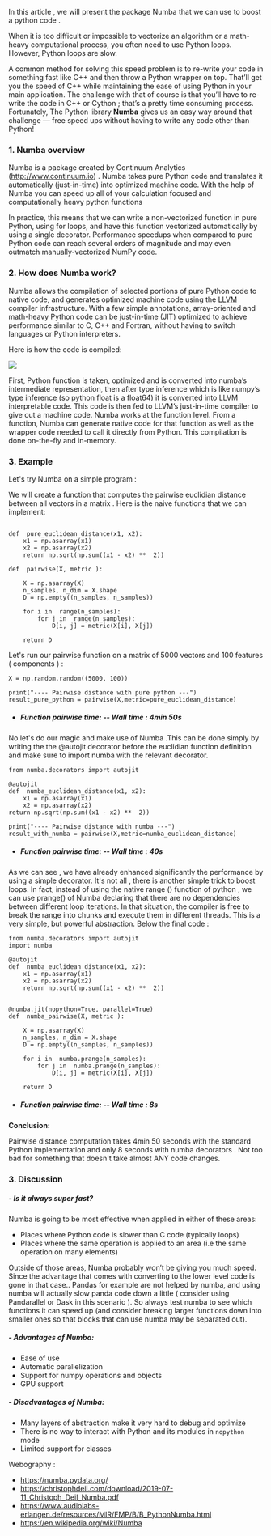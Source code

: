 In this article , we will present the package Numba that we can use to boost a python code .

When it is  too difficult or impossible to vectorize an  algorithm or a math-heavy computational process,  you often need to use Python loops. However, Python loops are slow. 

A common method for solving this speed problem is to re-write your code in something fast like C++ and then throw a Python wrapper on top. That’ll get you the speed of C++ while maintaining the ease of using Python in your main application.
The challenge with that of course is that you’ll have to re-write the code in C++ or Cython ; that’s a pretty time consuming process.
Fortunately, The Python library  **Numba** gives us an easy way around that challenge — free speed ups without having to write any code other than Python!


### 1. Numba overview

Numba is a package created by Continuum Analytics (http://www.continuum.io) . Numba takes pure Python code and translates it automatically (just-in-time) into optimized machine code. With the help of Numba you can speed up all of your calculation focused and computationally heavy python functions

In practice, this means that we can write a non-vectorized function in pure Python, using for loops, and have this function vectorized automatically by using a single decorator. Performance speedups when compared to pure Python code can reach several orders of magnitude and may even outmatch manually-vectorized NumPy code. 

### 2.  How does Numba work?

Numba allows the compilation of selected portions of pure Python code to native code, and generates optimized machine code using the  [LLVM](http://llvm.org/)  compiler infrastructure.
With a few simple annotations, array-oriented and math-heavy Python code can be just-in-time (JIT) optimized to achieve performance similar to C, C++ and Fortran, without having to switch languages or Python interpreters.


Here is how the code is compiled:

![](https://raw.githubusercontent.com/ContinuumIO/gtc2017-numba/6ddaeec9baecf07df1a22e3e685d5f6e3b4f33d9/img/numba_flowchart.png)

First, Python function is taken, optimized and is converted into numba’s intermediate representation, then after type inference which is like numpy’s type inference (so python float is a float64) it is converted into LLVM interpretable code. This code is then fed to LLVM’s just-in-time compiler to give out a machine code.
Numba works at the function level. From a function, Numba can generate native code for that function as well as the wrapper code needed to call it directly from Python. This compilation is done on-the-fly and in-memory.

### 3.  Example 

Let's try Numba on a simple program : 

We will create a function that computes the pairwise euclidian distance between all vectors in a matrix . Here is the naive functions that we can implement:
````

def  pure_euclidean_distance(x1, x2):
	x1 = np.asarray(x1)
	x2 = np.asarray(x2)
	return np.sqrt(np.sum((x1 - x2) **  2))

def  pairwise(X, metric ):

	X = np.asarray(X)
	n_samples, n_dim = X.shape
	D = np.empty((n_samples, n_samples))

	for i in  range(n_samples):
		for j in  range(n_samples):
			D[i, j] = metric(X[i], X[j])
	  
	return D
````


Let's run our pairwise function on a matrix of 5000 vectors and 100 features ( components )  :
````
X = np.random.random((5000, 100)) 

print("---- Pairwise distance with pure python ---")
result_pure_python = pairwise(X,metric=pure_euclidean_distance)
````

 - #####  Function pairwise time: -- Wall time :  4min 50s ####

No let's do our magic and make use of Numba .This can be done simply by writing the the @autojit decorator before the euclidian function definition and make sure to import numba with the relevant decorator.

````
from numba.decorators import autojit

@autojit
def  numba_euclidean_distance(x1, x2):
	x1 = np.asarray(x1)
	x2 = np.asarray(x2)
return np.sqrt(np.sum((x1 - x2) **  2))

print("---- Pairwise distance with numba ---")
result_with_numba = pairwise(X,metric=numba_euclidean_distance)
````
 - #####  Function pairwise time: -- Wall time :  40s ####

As we can see , we have already enhanced significantly the performance by using a simple decorator.
It's not all , there is another simple trick to boost loops. In fact, instead of using the native  range () function of python , we can use prange() of Numba  declaring that there are no dependencies between different loop iterations. In that situation, the compiler is free to break the range into chunks and execute them in different threads. This is a very simple, but powerful abstraction. Below the final code : 
````
from numba.decorators import autojit
import numba

@autojit
def  numba_euclidean_distance(x1, x2):
    x1 = np.asarray(x1)
    x2 = np.asarray(x2)
    return np.sqrt(np.sum((x1 - x2) **  2))


@numba.jit(nopython=True, parallel=True)
def  numba_pairwise(X, metric ):

    X = np.asarray(X)
    n_samples, n_dim = X.shape
    D = np.empty((n_samples, n_samples))

    for i in  numba.prange(n_samples):
        for j in  numba.prange(n_samples):
            D[i, j] = metric(X[i], X[j])
 
    return D
````
 - #####  Function pairwise time: -- Wall time :  8s  ####

**Conclusion:** 

Pairwise distance computation takes 4min 50 seconds with the standard Python implementation and only 8 seconds with numba decorators . Not too bad for something that doesn't take almost ANY code changes.

###  3. Discussion

#####  - Is it always super fast?

Numba is going to be most effective when applied in either of these areas:

-   Places where Python code is slower than C code (typically loops)
-   Places where the same operation is applied to an area (i.e the same operation on many elements)

Outside of those areas, Numba probably won’t be giving you much speed. Since the advantage that comes with converting to the lower level code is gone in that case.. Pandas for example are not helped by numba, and using numba will actually slow panda code down a little ( consider using Pandarallel or Dask in this scenario ). So always test numba to see which functions it can speed up (and consider breaking larger functions down into smaller ones so that blocks that can use numba may be separated out).



##### -  Advantages of Numba:

-   Ease of use
-   Automatic parallelization
-   Support for numpy operations and objects
-   GPU support

##### - Disadvantages of Numba:

-   Many layers of abstraction make it very hard to debug and optimize
-   There is no way to interact with Python and its modules in  `nopython`  mode
-   Limited support for classes







Webography : 

- https://numba.pydata.org/
- https://christophdeil.com/download/2019-07-11_Christoph_Deil_Numba.pdf
- https://www.audiolabs-erlangen.de/resources/MIR/FMP/B/B_PythonNumba.html
- https://en.wikipedia.org/wiki/Numba
